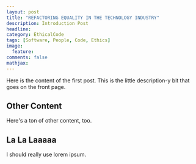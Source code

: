 ```yaml
---
layout: post
title: "REFACTORING EQUALITY IN THE TECHNOLOGY INDUSTRY"
description: Introduction Post
headline: 
category: EthicalCode
tags: [Software, People, Code, Ethics]
image: 
  feature: 
comments: false
mathjax: 
---
```

Here is the content of the first post. This is the little description-y bit that goes on the front page.

## Other Content ##

Here's a ton of other content, too.

## La La Laaaaa ##

I should really use lorem ipsum.